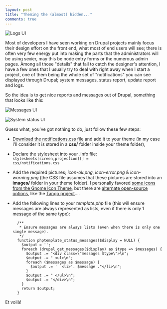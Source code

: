 ```yaml
---
layout: post
title: "Theming the (almost) hidden..."
comments: true
---
```


![Logs UI](http://teddy.fr/files/logs.png)

Most of developers I have seen working on Drupal projects mainly focus their design effort on the front end, what most of end users will see; there is often very few energy put into making the parts that the administrators will be using sexier, may this be node entry forms or the numerous admin pages. Among all those "details" that fail to catch the designer's attention, I have a few ones that I usually try to deal with right away when I start a project, one of them being the whole set of "notifications" you can see displayed through Drupal; system messages, status report, update report and logs.

So the idea is to get nice reports and messages out of Drupal, something that looks like this:

![Messages UI](http://teddy.fr/files/messages.png)

![System status UI](http://teddy.fr/files/system_status.png)

Guess what, you've got nothing to do, just follow these few steps:

- [Download the notifications.css file](http://teddy.fr/files/notifications.css) and add it to your theme (in my case I'll consider it is stored in a <b>css/</b> folder inside your theme folder),
- Declare the stylesheet into your .info file: <code>stylesheets[screen,projection][] = css/notifications.css</code>
- Add the required pictures; *icon-ok.png*, *icon-error.png* & *icon-warning.png* (the CSS file assumes that these pictures are stored into an **images/** folder in your theme folder). I personally favored [some icons from the Gnome Icon Theme](http://teddy.fr/files/notifications_icons.zip), but there are [alternate open-source options](http://people.freedesktop.org/%7Ejimmac/icons/), like the [Tango project](http://tango.freedesktop.org/Tango_Desktop_Project)....
- Add the following lines to your *template.php* file (this will ensure messages are always represented as lists, even if there is only 1 message of the same type):

        /**
         * Ensure messages are always lists (even when there is only one single message).
         */
        function phptemplate_status_messages($display = NULL) {
          $output = '';
          foreach (drupal_get_messages($display) as $type => $messages) {
            $output .= "<div class=\"messages $type\">\n";
            $output .= " <ul>\n";
            foreach ($messages as $message) {
              $output .= '  <li>'. $message ."</li>\n";
            }
            $output .= " </ul>\n";
            $output .= "</div>\n";
          }
          return $output;
        }

Et voilà!